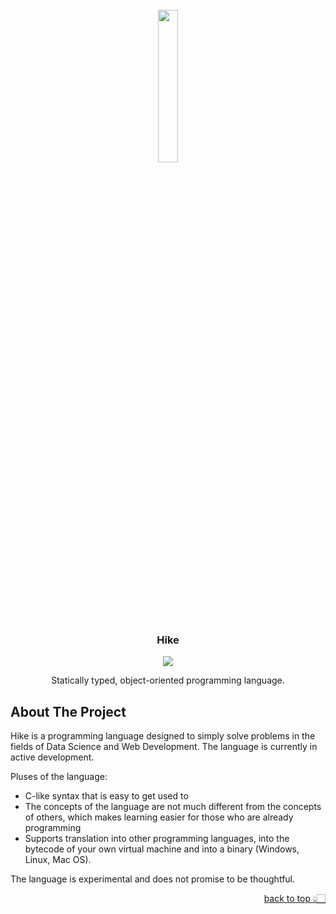 <div id="top"></div>

<br />
<div align="center">
  <img width="25%" src="../hidge-icon.png"></img>

  <h3 align="center">Hike</h3>
  

![](https://img.shields.io/badge/-Powered%20by%20Quantumatic-6567a5?style=for-the-badge&logo=&logoColor=white)
  <p align="center">
    Statically typed, object-oriented programming language.
  </p>
</div>

<!-- ABOUT THE PROJECT -->
## About The Project

Hike is a programming language designed to simply solve problems in the fields of Data Science and Web Development. The language is currently in active development.

Pluses of the language:

- C-like syntax that is easy to get used to
- The concepts of the language are not much different from the concepts of others, which makes learning easier for those who are already programming
- Supports translation into other programming languages, into the bytecode of your own virtual machine and into a binary (Windows, Linux, Mac OS).

 The language is experimental and does not promise to be thoughtful.

<p align="right"><a href="#top">back to top 👆🏻</a></p>